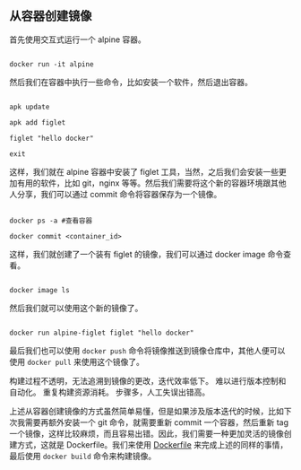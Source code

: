 ## 从容器创建镜像
首先使用交互式运行一个 alpine 容器。
``` shell

docker run -it alpine

```
然后我们在容器中执行一些命令，比如安装一个软件，然后退出容器。
```shell

apk update

apk add figlet

figlet "hello docker"

exit

```
这样，我们就在 alpine 容器中安装了 figlet 工具，当然，之后我们会安装一些更加有用的软件，比如 git，nginx 等等。然后我们需要将这个新的容器环境跟其他人分享，我们可以通过 commit 命令将容器保存为一个镜像。
```shell

docker ps -a #查看容器

docker commit <container_id>

```
这样，我们就创建了一个装有 figlet 的镜像，我们可以通过 docker image 命令查看。
``` shell

docker image ls

```
然后我们就可以使用这个新的镜像了。

```shell

docker run alpine-figlet figlet "hello docker"

```
最后我们也可以使用 `docker push` 命令将镜像推送到镜像仓库中，其他人便可以使用 `docker pull` 来使用这个镜像了。

构建过程不透明，无法追溯到镜像的更改，迭代效率低下。
难以进行版本控制和自动化。
重复构建资源消耗。
步骤多，人工失误出错高。

上述从容器创建镜像的方式虽然简单易懂，但是如果涉及版本迭代的时候，比如下次我需要再额外安装一个 git 命令，就需要重新 commit 一个容器，然后重新 tag 一个镜像，这样比较麻烦，而且容易出错。因此，我们需要一种更加灵活的镜像创建方式，这就是 Dockerfile。我们来使用 [Dockerfile](./Dockerfile) 来完成上述的同样的事情，最后使用 `docker build` 命令来构建镜像。